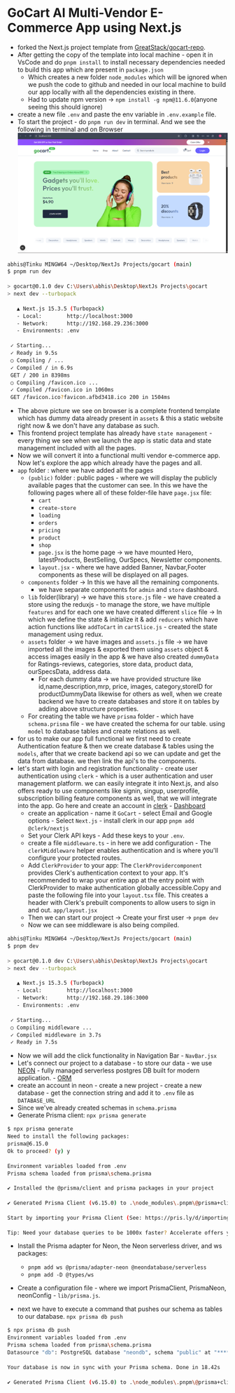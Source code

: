 # GoCart AI Multi-Vendor E-Commerce App using Next.js

- forked the Next.js project template from [GreatStack/gocart-repo](https://github.com/GreatStackDev/gocart).
- After getting the copy of the template into local machine - open it in VsCode and do `pnpm install` to install necessary dependencies needed to build this app which are present in `package.json`
  - Which creates a new folder `node_modules` which will be ignored when we push the code to github and needed in our local machine to build our app locally with all the dependencies existing in there.
  - Had to update npm version -> `npm install -g npm@11.6.0`(anyone seeing this should ignore)
- create a new file `.env` and paste the env variable in `.env.example` file.
- To start the project - do `pnpm run dev` in terminal. And we see the following in terminal and on Browser
  ![alt text](assets/app_landing_page_getting_started.png)

```bash
abhis@Tinku MINGW64 ~/Desktop/NextJs Projects/gocart (main)
$ pnpm run dev

> gocart@0.1.0 dev C:\Users\abhis\Desktop\NextJs Projects\gocart
> next dev --turbopack

   ▲ Next.js 15.3.5 (Turbopack)
   - Local:        http://localhost:3000
   - Network:      http://192.168.29.236:3000
   - Environments: .env

 ✓ Starting...
 ✓ Ready in 9.5s
 ○ Compiling / ...
 ✓ Compiled / in 6.9s
 GET / 200 in 8398ms
 ○ Compiling /favicon.ico ...
 ✓ Compiled /favicon.ico in 1060ms
 GET /favicon.ico?favicon.afbd3418.ico 200 in 1504ms
```

- The above picture we see on browser is a complete frontend template which has dummy data already present in `assets` & this a static website right now & we don't have any database as such.
- This frontend project template has already have `state management` - every thing we see when we launch the app is static data and state management included with all the pages.
- Now we will convert it into a functional multi vendor e-commerce app. Now let's explore the app which already have the pages and all.
- `app` folder : where we have added all the pages
  - `(public)` folder : public pages - where we will display the publicly available pages that the customer can see. In this we have the following pages where all of these folder-file have `page.jsx` file:
    - `cart`
    - `create-store`
    - `loading`
    - `orders`
    - `pricing`
    - `product`
    - `shop`
    - `page.jsx` is the home page -> we have mounted Hero, latestProducts, BestSelling, OurSpecs, Newsletter components.
    - `layout.jsx` - where we have added Banner, Navbar,Footer components as these will be displayed on all pages.
  - `components` folder -> In this we have all the remaining components.
    - we have separate components for `admin` and `store` dashboard.
  - `lib` folder(library) -> we have this `store.js` file - we have created a store using the reduxjs - to manage the store, we have multiple `features` and for each one we have created different `slice` file -> In which we define the state & initialize it & add `reducers` which have action functions like `addToCart` in `cartSlice.js` - created the state management using redux.
  - `assets` folder -> we have images and `assets.js` file -> we have imported all the images & exported them using `assets` object & access images easily in the app & we have also created `dummyData` for Ratings-reviews, categories, store data, product data, ourSpecsData, address data.
    - For each dummy data -> we have provided structure like id,name,description,mrp, price, images, category,storeID for productDummyData likewise for others as well, when we create backend we have to create databases and store it on tables by adding above structure properties.
  - For creating the table we have `prisma` folder - which have `schema.prisma` file - we have created the schema for our table. using `model` to database tables and create relations as well.
- for us to make our app full functional we first need to create Authentication feature & then we create database & tables using the `models`, after that we create backend api so we can update and get the data from database. we then link the api's to the components.
- let's start with login and registration functionality - create user authentication using `clerk` - which is a user authentication and user management platform. we can easily integrate it into Next.js, and also offers ready to use components like signin, singup, userprofile, subscription billing feature components as well, that we will integrate into the app. Go here and create an account in [clerk](https://clerk.com/nextjs-authentication) - [Dashboard](https://dashboard.clerk.com/apps)
  - create an application - name it `GoCart` - select Email and Google options - Select `Next.js` - install clerk in our app `pnpm add @clerk/nextjs`
  - Set your Clerk API keys - Add these keys to your `.env`.
  - create a file `middleware.ts` - in here we add configuration - The `clerkMiddleware` helper enables authentication and is where you'll configure your protected routes.
  - Add `ClerkProvider` to your app: The `ClerkProvidercomponent` provides Clerk's authentication context to your app. It's recommended to wrap your entire app at the entry point with ClerkProvider to make authentication globally accessible.Copy and paste the following file into your `layout.tsx` file. This creates a header with Clerk's prebuilt components to allow users to sign in and out. `app/layout.jsx`
  - Then we can start our project -> Create your first user -> `pnpm dev`
  - Now we can see middleware is also being compiled.

```bash
abhis@Tinku MINGW64 ~/Desktop/NextJs Projects/gocart (main)
$ pnpm dev

> gocart@0.1.0 dev C:\Users\abhis\Desktop\NextJs Projects\gocart
> next dev --turbopack

   ▲ Next.js 15.3.5 (Turbopack)
   - Local:        http://localhost:3000
   - Network:      http://192.168.29.186:3000
   - Environments: .env

 ✓ Starting...
 ○ Compiling middleware ...
 ✓ Compiled middleware in 3.7s
 ✓ Ready in 7.5s
```

- Now we will add the click functionality in Navigation Bar - `NavBar.jsx`
- Let's connect our project to a database - to store our data - we use [NEON](https://neon.com/) - fully managed serverless postgres DB built for modern application. - [ORM](https://neon.com/docs/guides/prisma)
- create an account in neon - create a new project - create a new database - get the connection string and add it to `.env` file as `DATABASE_URL`
- Since we've already created schemas in `schema.prisma`
- Generate Prisma client: `npx prisma generate`

```bash
$ npx prisma generate
Need to install the following packages:
prisma@6.15.0
Ok to proceed? (y) y

Environment variables loaded from .env
Prisma schema loaded from prisma\schema.prisma

✔ Installed the @prisma/client and prisma packages in your project

✔ Generated Prisma Client (v6.15.0) to .\node_modules\.pnpm\@prisma+client@6.15.0_prisma@6.15.0\node_modules\@prisma\client in 246ms

Start by importing your Prisma Client (See: https://pris.ly/d/importing-client)

Tip: Need your database queries to be 1000x faster? Accelerate offers you that and more: https://pris.ly/tip-2-accelerate
```

- Install the Prisma adapter for Neon, the Neon serverless driver, and ws packages:

  - `pnpm add ws @prisma/adapter-neon @neondatabase/serverless`
  - `pnpm add -D @types/ws`

- Create a configuration file - where we import PrismaClient, PrismaNeon, neonConfig - `lib/prisma.js`.
- next we have to execute a command that pushes our schema as tables to our database. `npx prisma db push`

```bash
$ npx prisma db push
Environment variables loaded from .env
Prisma schema loaded from prisma\schema.prisma
Datasource "db": PostgreSQL database "neondb", schema "public" at "**********.us-east-1.aws.neon.tech"

Your database is now in sync with your Prisma schema. Done in 18.42s

✔ Generated Prisma Client (v6.15.0) to .\node_modules\.pnpm\@prisma+client@6.15.0_prisma@6.15.0\node_modules\@prisma\client in 301ms
```
